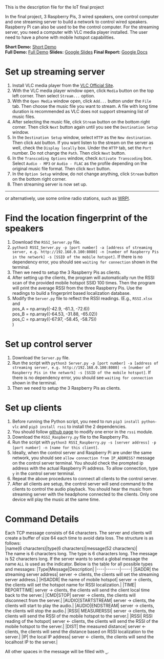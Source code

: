 This is the description file for the IoT final project


In the final project, 3 Raspberry Pis, 3 wired speakers, one control computer and one streaming server to build a network to control wired speakers. Raspberry Pi can also be used to be the control computer. For the streaming server, you need a computer with VLC media player installed. The user need to have a phone with mobile hotspot capabilities. 


**Short Demo:** [Short Demo](https://youtu.be/-1pG2TTVRKY)  
**Full Demo:** [Full Demo](https://youtu.be/Ytn-jPnTPTY)
**Slides:** [Google Slides](https://docs.google.com/presentation/d/1ZKCDQBvoIXoaRCJKD-73gI4yF7cQ5Ve4T34pEpJ1A2Q/edit?usp=sharing)
**Final Report:** [Google Docs](https://docs.google.com/document/d/1tK4vvEy43rZNPsVUKbmMAsqnzWZ4k2_EBfzdRdwpKUE/edit?usp=sharing)


# Set up streaming server
1. Install VLC media player from the [VLC Official Site](https://www.videolan.org/).
2. With the VLC media player window open, click `Media` button on the top left corner. Then select `Stream...` option.
3. With the `Open Media` window open, click `Add...` button under the `File` tab. Then choose the music file you want to stream. A file with long time duration is recommended as VLC does not support streaming list of music files.
4. After selecting the music file, click `Stream` button on the bottom right corner. Then click `Next` button again until you see the `Destination Setup` window.
5. In the `Destination Setup` window, select `HTTP` as the `New destination`. Then click `Add` button. If you want listen to the stream on the server as well, check the `Display locally` box. Under the `HTTP` tab, set the `Port` number. Do not change the `Path`. Then click `Next` button.
6. In the `Transcoding Options` window, check `Activate Transcoding` box. Select `Audio - MP3` or `Audio - FLAC` as the profile depending on the original music file format. Then click `Next` button.
7. In the `Option Setup` window, do not change anything, click `Stream` button on the bottom right corner.
8. Then streaming server is now set up.  
------------------
or alternatively, use some online radio stations, such as [WRPI](https://www.wrpi.org/).

# Find the location fingerprint of the speakers
1. Download the `RSSI_Server.py` file.
2. `python3 RSSI_Server.py -p [port number] -a [address of streaming server, e.g. http://192.168.0.100:8080] -n [number of Raspberry Pis in the network] -s [SSID of the mobile hotspot]`. If there is no dependency error, you should see `waiting for connection` shown in the terminal. 
3. Then we need to setup the 3 Raspberry Pis as clients. 
4. After setting up the clients, the program will automatically run the RSSI scan of the provided mobile hotspot SSID 100 times. Then the program will print the average RSSI from the three Raspberry Pis. Use the readings to build a fingerprint based localization database. 
5. Modify the `Server.py` file to reflect the RSSI readings. (E.g., `RSSI.xlsx` and  
pos_A = np.array((-42.9, -61.3, -72.6))  
pos_B = np.array((-64.53, -31.88, -65.02))  
pos_C = np.array((-67.97, -58.45, -58.75))  
)

# Set up control server
1. Download the `Server.py` file.
2. Run the script with `python3 Server.py -p [port number] -a [address of streaming server, e.g. http://192.168.0.100:8080] -n [number of Raspberry Pis in the network] -s [SSID of the mobile hotspot]`. If there is no dependency error, you should see `waiting for connection` shown in the terminal. 
3. Then we need to setup the 3 Raspberry Pis as clients.

# Set up clients
1. Before running the Python script, you need to run `pip3 install python-vlc` and `pip3 install rssi` to install the 2 dependencies.
2. You should follow [github page](https://github.com/jvillagomez/rssi_module/issues/1) to modify one error in the `rssi` module.
3. Download the `RSSI_Raspberry.py` file to the Raspberry Pis.
4. Run the script with `python3 RSSI_Raspberry.py -s [server address] -p [port number] -n [name for this client]`. 
5. Ideally, when the control server and Raspberry Pi are under the same network, you should see `allow connection from IP_ADDRESS?` message on the control server terminal. You should check the prompted ip address with the actual Raspberry Pi address. To allow connection, type `y` in the control server terminal.
6. Repeat the above procedures to connect all clients to the control server.
7. After all clients are setup, the control server will send command to the clients to control the audio playback. You should hear the music from streaming server with the headphone connected to the clients. Only one device will play the music at the same time.


# Command Details
Each TCP message consists of 64 characters. The server and clients will create a buffer of size 64 each time to avoid data loss. The structure is as follows:  
|name(6 characters)|type(6 characters)|message(52 characters)|  
The name is 6 characters long. The type is 6 characters long. The message is 52 characters long. If the server wants to send a global message the name `ALL` is used as the indicator.
Below is the table for all possible types and messages:
|Type|Message|Description|
|----|-------|-----|
|SADDR| the streaming server address| server &#8594; clients, the clients will set the streaming server address.|
|HSADDR| the name of mobile hotspot| server &#8594; clients, the clients will set the hotspot name for RSSI localization.|
|TIME| REPORTTIME| server &#8594; clients, the clients will send the client local time back to the server.|
|CMD|STOP| server &#8594; clients, the clients will disconnect from the server.|
|AUDIO|STARTSTREAM| server &#8594; clients, the clients will start to play the audio.|
|AUDIO|ENDSTREAM| server &#8594; clients, the clients will stop the audio.|
|RSSI| MEASURERSSI| server &#8594; clients, the clients will send the RSSI of the mobile hotspot to the server.|
|RSSI| RSSI reading of the hotspot| server &#8592; clients, the clients will send the RSSI of the mobile hotspot to the server.|
|DIST| the measured distance| server &#8592; clients, the clients will send the distance based on RSSI localization to the server.|
|IP| the local IP address| server &#8592; clients, the clients will send the localhost IP to the server.|  

All other spaces in the message will be filled with `␣`.

